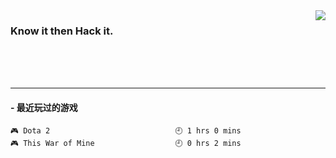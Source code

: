 <img align='right' src='https://github-readme-stats.vercel.app/api?username=1nfsr&show_icons=true&&hide=contribs,issues,stars&&hide_border=true&&hide_title=true' />

### Know it then Hack it.
<br />
<br />
<br />
<hr />

<!-- steam-box start -->
#### - 最近玩过的游戏
```text
🎮 Dota 2                            🕘 1 hrs 0 mins
🎮 This War of Mine                  🕘 0 hrs 2 mins
```
<!-- Powered by https://github.com/YouEclipse/steam-box . -->
<!-- steam-box end -->
